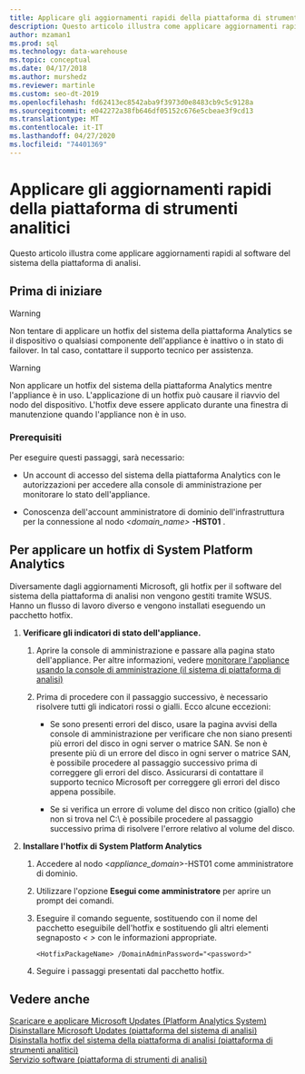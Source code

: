 ```yaml
---
title: Applicare gli aggiornamenti rapidi della piattaforma di strumenti analitici
description: Questo articolo illustra come applicare aggiornamenti rapidi al software del sistema della piattaforma di analisi.
author: mzaman1
ms.prod: sql
ms.technology: data-warehouse
ms.topic: conceptual
ms.date: 04/17/2018
ms.author: murshedz
ms.reviewer: martinle
ms.custom: seo-dt-2019
ms.openlocfilehash: fd62413ec8542aba9f3973d0e8483cb9c5c9128a
ms.sourcegitcommit: e042272a38fb646df05152c676e5cbeae3f9cd13
ms.translationtype: MT
ms.contentlocale: it-IT
ms.lasthandoff: 04/27/2020
ms.locfileid: "74401369"
---
```

# <a name="apply-analytics-platform-system-hotfixes"></a>Applicare gli aggiornamenti rapidi della piattaforma di strumenti analitici
Questo articolo illustra come applicare aggiornamenti rapidi al software del sistema della piattaforma di analisi.  
  
## <a name="before-you-begin"></a>Prima di iniziare  
  
> [!WARNING]  
> Non tentare di applicare un hotfix del sistema della piattaforma Analytics se il dispositivo o qualsiasi componente dell'appliance è inattivo o in stato di failover. In tal caso, contattare il supporto tecnico per assistenza.  
  
> [!WARNING]  
> Non applicare un hotfix del sistema della piattaforma Analytics mentre l'appliance è in uso. L'applicazione di un hotfix può causare il riavvio del nodo del dispositivo. L'hotfix deve essere applicato durante una finestra di manutenzione quando l'appliance non è in uso.  
  
### <a name="prerequisites"></a>Prerequisiti  
Per eseguire questi passaggi, sarà necessario:  
  
-   Un account di accesso del sistema della piattaforma Analytics con le autorizzazioni per accedere alla console di amministrazione per monitorare lo stato dell'appliance. <!-- MISSING LINKS See [Grant Permissions to Use the Admin Console &#40;SQL Server PDW&#41;](../sqlpdw/grant-permissions-to-use-the-admin-console-sql-server-pdw.md).  -->  
  
-   Conoscenza dell'account amministratore di dominio dell'infrastruttura per la connessione al nodo _<domain_name>_ **-HST01** .  
  
## <a name="to-apply-a-analytics-platform-system-hotfix"></a><a name="HowToInstallPDW"></a>Per applicare un hotfix di System Platform Analytics  
Diversamente dagli aggiornamenti Microsoft, gli hotfix per il software del sistema della piattaforma di analisi non vengono gestiti tramite WSUS. Hanno un flusso di lavoro diverso e vengono installati eseguendo un pacchetto hotfix.  
  
1.  **Verificare gli indicatori di stato dell'appliance.**  
  
    1.  Aprire la console di amministrazione e passare alla pagina stato dell'appliance. Per altre informazioni, vedere [monitorare l'appliance usando la console di amministrazione &#40;il sistema di piattaforma di analisi&#41;](monitor-the-appliance-by-using-the-admin-console.md)  
  
    2.  Prima di procedere con il passaggio successivo, è necessario risolvere tutti gli indicatori rossi o gialli. Ecco alcune eccezioni:  
  
        -   Se sono presenti errori del disco, usare la pagina avvisi della console di amministrazione per verificare che non siano presenti più errori del disco in ogni server o matrice SAN. Se non è presente più di un errore del disco in ogni server o matrice SAN, è possibile procedere al passaggio successivo prima di correggere gli errori del disco. Assicurarsi di contattare il supporto tecnico Microsoft per correggere gli errori del disco appena possibile.  
  
        -   Se si verifica un errore di volume del disco non critico (giallo) che non si trova nel C:\ è possibile procedere al passaggio successivo prima di risolvere l'errore relativo al volume del disco.  
  
2.  **Installare l'hotfix di System Platform Analytics**  
  
    1.  Accedere al nodo <*appliance_domain*>-HST01 come amministratore di dominio.  
  
    2.  Utilizzare l'opzione **Esegui come amministratore** per aprire un prompt dei comandi.  
  
    3.  Eseguire il comando seguente, sostituendo *<HotfixPackageName>* con il nome del pacchetto eseguibile dell'hotfix e sostituendo gli altri elementi segnaposto *<  >* con le informazioni appropriate.  
  
        ```  
        <HotfixPackageName> /DomainAdminPassword="<password>"  
        ```  
  
    4.  Seguire i passaggi presentati dal pacchetto hotfix.  
  
## <a name="see-also"></a>Vedere anche  
[Scaricare e applicare Microsoft Updates &#40;Platform Analytics System&#41;](download-and-apply-microsoft-updates.md)  
[Disinstallare Microsoft Updates &#40;piattaforma del sistema di analisi&#41;](uninstall-microsoft-updates.md)  
[Disinstalla hotfix del sistema della piattaforma di analisi &#40;piattaforma di strumenti analitici&#41;](uninstall-analytics-platform-system-hotfixes.md)  
[Servizio software &#40;piattaforma di strumenti di analisi&#41;](software-servicing.md)  
  
